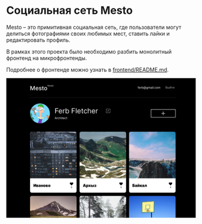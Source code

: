 # Социальная сеть Mesto

Mesto – это примитивная социальная сеть, где пользователи могут делиться фотографиями своих любимых мест, ставить лайки
и редактировать профиль.

В рамках этого проекта было необходимо разбить монолитный фронтенд на микрофронтенды.

Подробнее о фронтенде можно узнать в [frontend/README.md](frontend/README.md).

<img src="docs/assets/mesto.jpeg" alt="Mesto">

